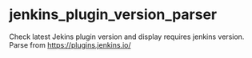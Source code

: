 jenkins_plugin_version_parser
===

Check latest Jekins plugin version and display requires jenkins version.  
Parse from https://plugins.jenkins.io/

